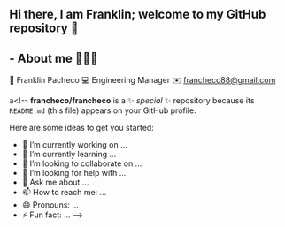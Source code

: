 ## Hi there, I am Franklin; welcome to my GitHub repository 👋


## - About me 👨🏽‍💻
    
 👋 Franklin Pacheco
 💻 Engineering Manager
 ✉️  francheco88@gmail.com
 
  


a<!--
**francheco/francheco** is a ✨ _special_ ✨ repository because its `README.md` (this file) appears on your GitHub profile.

Here are some ideas to get you started:

- 🔭 I’m currently working on ...
- 🌱 I’m currently learning ...
- 👯 I’m looking to collaborate on ...
- 🤔 I’m looking for help with ...
- 💬 Ask me about ...
- 📫 How to reach me: ...
- 😄 Pronouns: ...
- ⚡ Fun fact: ...
-->
